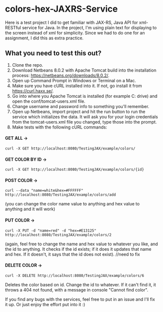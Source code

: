 # colors-hex-JAXRS-Service

Here is a test project I did to get familiar with JAX-RS, Java API for xml-RESTful service for Java. In the project, I'm using plain text for displaying to the screen instead of xml for simplicity. Since we had to do one for an assignment, I did this as extra practice.

## What you need to test this out?
1. Clone the repo.
2. Download Netbeans 8.0.2 with Apache Tomcat build into the installation process: https://netbeans.org/downloads/8.0.2/.
3. Open up Command Prompt in Windows or Terminal on a Mac. 
4. Make sure you have cURL installed into it. If not, go install it from https://curl.haxx.se/.
5. Go into where you Apache Tomcat is installed (for example C: drive) and open the conf/tomcat-users.xml file.
6. Change username and password info to something you'll remember.
7. Open up Netbeans, import project and hit the run button to run the service which initializes the data. It will ask you for your login credentials from the tomcat-users.xml file you changed, type those into the prompt.
8. Make tests with the following cURL commands:

#### GET ALL -> 
`curl -X GET http://localhost:8080/TestingJAX/example/colors/`

#### GET COLOR BY ID  ->
`curl -X GET http://localhost:8080/TestingJAX/example/colors/{id} `

#### POST COLOR ->
`curl --data "name=white&hex=#FFFFFF" http://localhost:8080/TestingJAX/example/colors/add`

(you can change the color name value to anything and hex value to anything and it will work)

#### PUT COLOR ->
`curl -X PUT -d "name=red" -d "hex=#E13125" http://localhost:8080/TestingJAX/example/colors/2`

(again, feel free to change the name and hex value to whatever you like, and the id to anything. It checks if the id exists; if it does it updates that name and hex. If it doesn't, it says that the id does not exist). //need to fix

#### DELETE COLOR ->
`curl -X DELETE http://localhost:8080/TestingJAX/example/colors/6`

Deletes the color based on id. Change the id to whatever. If it can't find it, it throws a 404 not found, with a message in console "Cannot find color".

If you find any bugs with the services, feel free to put in an issue and I'll fix it up. Or just enjoy the effort put into it :)
